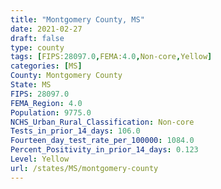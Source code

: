 ```yaml
---
title: "Montgomery County, MS"
date: 2021-02-27
draft: false
type: county
tags: [FIPS:28097.0,FEMA:4.0,Non-core,Yellow]
categories: [MS]
County: Montgomery County
State: MS
FIPS: 28097.0
FEMA_Region: 4.0
Population: 9775.0
NCHS_Urban_Rural_Classification: Non-core
Tests_in_prior_14_days: 106.0
Fourteen_day_test_rate_per_100000: 1084.0
Percent_Positivity_in_prior_14_days: 0.123
Level: Yellow
url: /states/MS/montgomery-county
---
```



